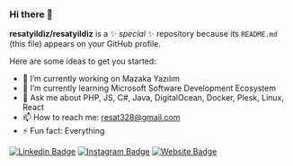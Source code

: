 ### Hi there 👋


**resatyildiz/resatyildiz** is a ✨ _special_ ✨ repository because its `README.md` (this file) appears on your GitHub profile.

Here are some ideas to get you started:

- 🔭 I’m currently working on Mazaka Yazılım
- 🌱 I’m currently learning Microsoft Software Development Ecosystem
- 💬 Ask me about PHP, JS, C#, Java, DigitalOcean, Docker, Plesk, Linux, React
- 📫 How to reach me: resat328@gmail.com
- ⚡ Fun fact: Everything

[![Linkedin Badge](https://img.shields.io/badge/-resatyildiz-blue?style=flat-square&logo=Linkedin&logoColor=white&link=https://www.linkedin.com/in/resatyildiz/)](https://www.linkedin.com/in/resatyildiz/)
[![Instagram Badge](https://img.shields.io/badge/-resatyildiz__-blue?style=flat-square&logo=Instagram&logoColor=white&link=https://www.instagram.com/resatyildiz_/)](https://www.instagram.com/resatyildiz_/)
[![Website Badge](https://img.shields.io/website?down_color=red&down_message=down&label=https%3A%2F%2Fresatyildiz.com&up_color=green&up_message=up&url=https%3A%2F%2Fresatyildiz.com)](https://resatyildiz.com)
